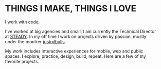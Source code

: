 # THINGS I MAKE, THINGS I LOVE

I work with code.

I've worked at big agencies and small, I am currently the Technical Director at [STEADY](http://www.steadyltd.com). In my off time I work on projects driven by passion, mostly under the moniker [justpitbulls](http://staging.justpitbulls.org/). 

My work includes interactive experiences for mobile, web and public spaces. I explore, practice, design, build, repeat. Here are a few of my favorite projects.